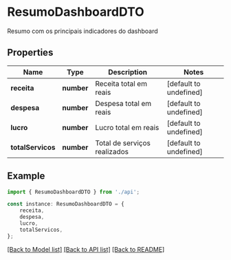 # ResumoDashboardDTO

Resumo com os principais indicadores do dashboard

## Properties

Name | Type | Description | Notes
------------ | ------------- | ------------- | -------------
**receita** | **number** | Receita total em reais | [default to undefined]
**despesa** | **number** | Despesa total em reais | [default to undefined]
**lucro** | **number** | Lucro total em reais | [default to undefined]
**totalServicos** | **number** | Total de serviços realizados | [default to undefined]

## Example

```typescript
import { ResumoDashboardDTO } from './api';

const instance: ResumoDashboardDTO = {
    receita,
    despesa,
    lucro,
    totalServicos,
};
```

[[Back to Model list]](../README.md#documentation-for-models) [[Back to API list]](../README.md#documentation-for-api-endpoints) [[Back to README]](../README.md)
